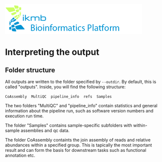 ![](../images/ikmb_bfx_logo.png)

# Interpreting the output

## Folder structure

All outputs are written to the folder specified by `--outdir`. By default, this is called "outputs". 
Inside, you will find the following structure:

`CoAssembly  MultiQC  pipeline_info  refs  Samples`

The two folders "MultiQC" and "pipeline_info" contain statistics and general information about the pipeline run, such as software version numbers
and execution run time.

The folder "Samples" contains sample-specific subfolders with within-sample assemblies and qc data. 

The folder CoAssembly containts the join assembly of reads and relative abundances within a specified group. This is tapically the most important result and can
form the basis for downstream tasks such as functional annotation etc. 
